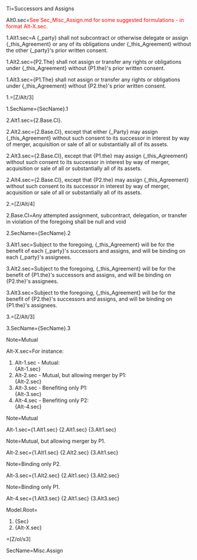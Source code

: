 Ti=Successors and Assigns

Alt0.sec=<font color="red">See Sec_Misc_Assign.md for some suggested formulations - in format Alt-X.sec.</font>

1.Alt1.sec=A {_party} shall not subcontract or otherwise delegate or assign {_this_Agreement} or any of its obligations under {_this_Agreement} without the other {_party}'s prior written consent.

1.Alt2.sec={P2.The} shall not assign or transfer any rights or obligations under {_this_Agreement} without {P1.the}'s prior written consent.

1.Alt3.sec={P1.The} shall not assign or transfer any rights or obligations under {_this_Agreement} without {P2.the}'s prior written consent.

1.=[Z/Alt/3]

1.SecName={SecName}.1

2.Alt1.sec={2.Base.Cl}.

2.Alt2.sec={2.Base.Cl}, except that either {_Party} may assign {_this_Agreement} without such consent to its successor in interest by way of merger, acquisition or sale of all or substantially all of its assets.

2.Alt3.sec={2.Base.Cl}, except that {P1.the} may assign {_this_Agreement} without such consent to its successor in interest by way of merger, acquisition or sale of all or substantially all of its assets.

2.Alt4.sec={2.Base.Cl}, except that {P2.the} may assign {_this_Agreement} without such consent to its successor in interest by way of merger, acquisition or sale of all or substantially all of its assets.

2.=[Z/Alt/4]

2.Base.Cl=Any attempted assignment, subcontract, delegation, or transfer in violation of the foregoing shall be null and void

2.SecName={SecName}.2

3.Alt1.sec=Subject to the foregoing, {_this_Agreement} will be for the benefit of each {_party}'s successors and assigns, and will be binding on each {_party}'s assignees.

3.Alt2.sec=Subject to the foregoing, {_this_Agreement} will be for the benefit of {P1.the}'s successors and assigns, and will be binding on {P2.the}'s assignees.

3.Alt3.sec=Subject to the foregoing, {_this_Agreement} will be for the benefit of {P2.the}'s successors and assigns, and will be binding on {P1.the}'s assignees.

3.=[Z/Alt/3]

3.SecName={SecName}.3

Note=Mutual

Alt-X.sec=For instance: <ol><li>Alt-1.sec - Mutual:<br>{Alt-1.sec}<li>Alt-2.sec - Mutual, but allowing merger by P1:<br>{Alt-2.sec}<li>Alt-3.sec - Benefiting only P1:<br>{Alt-3.sec}<li>Alt-4.sec - Benefiting only P2:<br>{Alt-4.sec}</ol>

Note=Mutual

Alt-1.sec={1.Alt1.sec} {2.Alt1.sec} {3.Alt1.sec}

Note=Mutual, but allowing merger by P1.

Alt-2.sec={1.Alt1.sec} {2.Alt2.sec} {3.Alt1.sec}

Note=Binding only P2.

Alt-3.sec={1.Alt2.sec} {2.Alt1.sec} {3.Alt2.sec}

Note=Binding only P1.

Alt-4.sec={1.Alt3.sec} {2.Alt1.sec} {3.Alt3.sec}

Model.Root=<ol><li>{Sec}<li>{Alt-X.sec}</ol>

=[Z/ol/s3]

SecName=Misc.Assign
